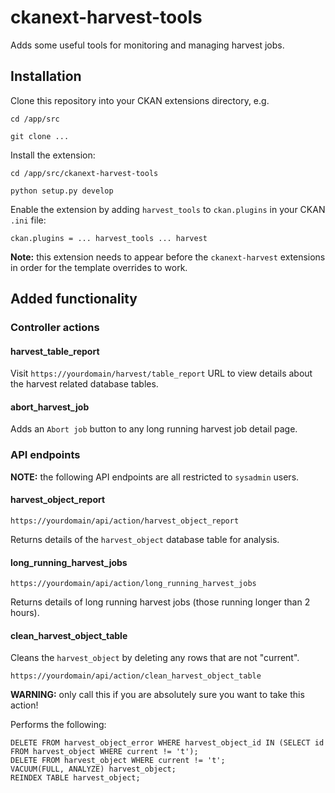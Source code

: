 # ckanext-harvest-tools

Adds some useful tools for monitoring and managing harvest jobs.

## Installation

Clone this repository into your CKAN extensions directory, e.g.

    cd /app/src
    
    git clone ...

Install the extension:

    cd /app/src/ckanext-harvest-tools
    
    python setup.py develop

Enable the extension by adding `harvest_tools` to `ckan.plugins` in your CKAN `.ini` file:

    ckan.plugins = ... harvest_tools ... harvest

__Note:__ this extension needs to appear before the `ckanext-harvest` extensions in order for the template overrides to work.

## Added functionality

### Controller actions

#### harvest_table_report

Visit `https://yourdomain/harvest/table_report` URL to view details about the harvest related database tables.

#### abort_harvest_job

Adds an `Abort job` button to any long running harvest job detail page.

### API endpoints

__NOTE:__ the following API endpoints are all restricted to `sysadmin` users.

#### harvest_object_report

    https://yourdomain/api/action/harvest_object_report

Returns details of the `harvest_object` database table for analysis.

#### long_running_harvest_jobs

    https://yourdomain/api/action/long_running_harvest_jobs

Returns details of long running harvest jobs (those running longer than 2 hours).

#### clean_harvest_object_table

Cleans the `harvest_object` by deleting any rows that are not "current".

    https://yourdomain/api/action/clean_harvest_object_table

__WARNING:__ only call this if you are absolutely sure you want to take this action!

Performs the following:

    DELETE FROM harvest_object_error WHERE harvest_object_id IN (SELECT id FROM harvest_object WHERE current != 't');
    DELETE FROM harvest_object WHERE current != 't';
    VACUUM(FULL, ANALYZE) harvest_object;
    REINDEX TABLE harvest_object;

